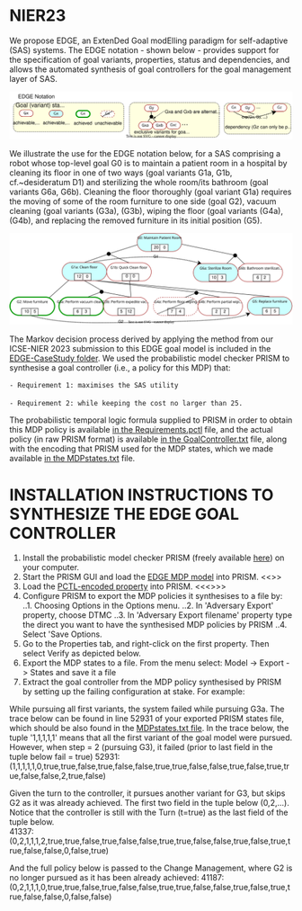 # NIER23
We propose EDGE, an ExtenDed Goal modElling paradigm for self-adaptive (SAS) systems. The EDGE notation - shown below - provides support for the specification of goal variants, properties, status and dependencies, and allows the automated synthesis of goal controllers for the goal management layer of SAS.

![EDGE Notation](EDGENotation.svg)

We illustrate the use for the EDGE notation below, for a SAS comprising a robot whose top-level goal G0 is to maintain a patient room in a hospital by cleaning its floor in one of two ways (goal variants G1a, G1b, cf.~desideratum D1) and sterilizing the whole room/its bathroom (goal variants G6a, G6b). Cleaning the floor thoroughly (goal variant G1a) requires the moving of some of the room furniture to one side (goal G2), vacuum cleaning (goal variants (G3a), (G3b), wiping the floor (goal variants (G4a), (G4b), and replacing the removed furniture in its initial position (G5).

![Keeping Clean](KeepingClean.svg)

The Markov decision process derived by applying the method from our ICSE-NIER 2023 submission to this EDGE goal model is included in the [EDGE-CaseStudy folder](EDGE-CaseStudy). We used the probabilistic model checker PRISM to synthesise a goal controller (i.e., a policy for this MDP) that:
    
    - Requirement 1: maximises the SAS utility 
    
    - Requirement 2: while keeping the cost no larger than 25. 
    
The probabilistic temporal logic formula supplied to PRISM in order to obtain this MDP policy is available [in the Requirements.pctl](EDGE-CaseStudy/Requirements.pctl) file, and the actual policy (in raw PRISM format) is available [in the GoalController.txt](EDGE-CaseStudy/GoalController.txt) file, along with the encoding that PRISM used for the MDP states, which we made available [in the MDPstates.txt](EDGE-CaseStudy/MDPstates.txt) file.


# INSTALLATION INSTRUCTIONS TO SYNTHESIZE THE EDGE GOAL CONTROLLER
1. Install the probabilistic model checker PRISM (freely available [here](https://www.prismmodelchecker.org/download.php)) on your computer.
2. Start the PRISM GUI and load the [EDGE MDP model](EDGE-CaseStudy/EDGE_MDP.pm) into PRISM. 
<<<PRISM screenshot to be loaded here>>>
3. Load the [PCTL-encoded property](EDGE-CaseStudy/Requirements.pctl) into PRISM. 
<<<<We add a screenshot with the property loaded into PRISM below this step.>>>>
4. Configure PRISM to export the MDP policies it synthesises to a file by:
..1. Choosing Options in the Options menu.
..2. In 'Adversary Export' property, choose DTMC
..3. In 'Adversary Export filename' property type the direct you want to have the synthesised MDP policies by PRISM
..4. Select 'Save Options.
5. Go to the Properties tab, and right-click on the first property. Then select Verify as depicted below.
6. Export the MDP states to a file. From the menu select: Model -> Export -> States and save it a file
7. Extract the goal controller from the MDP policy synthesised by PRISM by setting up the failing configuration at stake. For example:

While pursuing all first variants, the system failed while pursuing G3a. The trace below can be found in line 52931 of your exported PRISM states file, which should be also found in the [MDPstates.txt file](EDGE-CaseStudy/MDPstates.txt). In the trace below, the tuple '1,1,1,1,1' means that all the first variant of the goal model were pursued. However, when step = 2 (pursuing G3), it failed (prior to last field in the tuple below fail = true)
52931:(1,1,1,1,1,0,true,true,false,true,false,false,true,true,false,false,true,false,true,true,false,false,2,true,false)

Given the turn to the controller, it pursues another variant for G3, but skips G2 as it was already achieved. The first two field in the tuple below (0,2,...). Notice that the controller is still with the Turn (t=true) as the last field of the tuple below.  
41337:(0,2,1,1,1,2,true,true,false,true,false,false,true,true,false,false,true,false,true,true,false,false,0,false,true)

And the full policy below is passed to the Change Management, where G2 is no longer pursued as it has been already achieved:
41187:(0,2,1,1,1,0,true,true,false,true,false,false,true,true,false,false,true,false,true,true,false,false,0,false,false)
